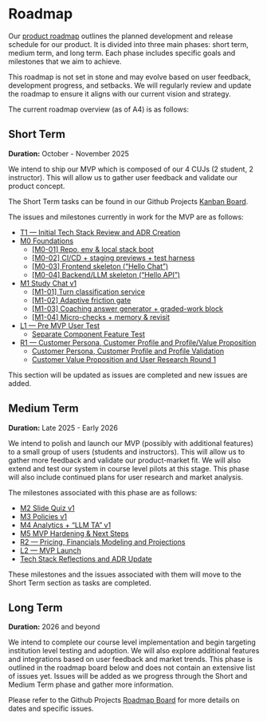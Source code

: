 # Roadmap

Our [product roadmap](https://github.com/orgs/dcsil/projects/95/views/1) outlines the planned development and release schedule for our product. It is divided into three main phases: short term, medium term, and long term. Each phase includes specific goals and milestones that we aim to achieve.

This roadmap is not set in stone and may evolve based on user feedback, development progress, and setbacks. We will regularly review and update the roadmap to ensure it aligns with our current vision and strategy.

The current roadmap overview (as of A4) is as follows:

## Short Term

**Duration:** October - November 2025

We intend to ship our MVP which is composed of our 4 CUJs (2 student, 2 instructor). This will allow us to gather user feedback and validate our product concept.

The Short Term tasks can be found in our Github Projects [Kanban Board](https://github.com/orgs/dcsil/projects/95/views/2).

The issues and milestones currently in work for the MVP are as follows:
- [T1 — Initial Tech Stack Review and ADR Creation](https://github.com/dcsil/Horizon-Labs/issues/96)
- [M0 Foundations](https://github.com/dcsil/Horizon-Labs/milestone/11)
  - [[M0-01] Repo, env & local stack boot](https://github.com/dcsil/Horizon-Labs/issues/42)
  - [[M0-02] CI/CD + staging previews + test harness](https://github.com/dcsil/Horizon-Labs/issues/44)
  - [[M0-03] Frontend skeleton (“Hello Chat”) ](https://github.com/dcsil/Horizon-Labs/issues/45)
  - [[M0-04] Backend/LLM skeleton (“Hello API”)](https://github.com/dcsil/Horizon-Labs/issues/47)
- [M1 Study Chat v1](https://github.com/dcsil/Horizon-Labs/milestone/13)
  - [[M1-01] Turn classification service](https://github.com/dcsil/Horizon-Labs/issues/48)
  - [[M1-02] Adaptive friction gate](https://github.com/dcsil/Horizon-Labs/issues/49)
  - [[M1-03] Coaching answer generator + graded-work block](https://github.com/dcsil/Horizon-Labs/issues/50)
  - [[M1-04] Micro-checks + memory & revisit](https://github.com/dcsil/Horizon-Labs/issues/51)
- [L1 — Pre MVP User Test](https://github.com/dcsil/Horizon-Labs/milestone/27)
  - [Separate Component Feature Test](https://github.com/dcsil/Horizon-Labs/issues/94)
- [R1 — Customer Persona, Customer Profile and Profile/Value Proposition](https://github.com/dcsil/Horizon-Labs/milestone/23)
  - [Customer Persona, Customer Profile and Profile Validation](https://github.com/dcsil/Horizon-Labs/issues/88)
  - [Customer Value Proposition and User Research Round 1](https://github.com/dcsil/Horizon-Labs/issues/89)

This section will be updated as issues are completed and new issues are added.

## Medium Term

**Duration:** Late 2025 - Early 2026

We intend to polish and launch our MVP (possibly with additional features) to a small group of users (students and instructors). This will allow us to gather more feedback and validate our product-market fit. We will also extend and test our system in course level pilots at this stage. This phase will also include continued plans for user research and market analysis.

The milestones associated with this phase are as follows:
- [M2 Slide Quiz v1](https://github.com/dcsil/Horizon-Labs/milestone/14)
- [M3 Policies v1](https://github.com/dcsil/Horizon-Labs/milestone/15)
- [M4 Analytics + “LLM TA” v1](https://github.com/dcsil/Horizon-Labs/milestone/16)
- [M5 MVP Hardening & Next Steps](https://github.com/dcsil/Horizon-Labs/milestone/17)
- [R2 — Pricing, Financials Modeling and Projections](https://github.com/dcsil/Horizon-Labs/milestone/24)
- [L2 — MVP Launch](https://github.com/dcsil/Horizon-Labs/milestone/28)
- [Tech Stack Reflections and ADR Update](https://github.com/dcsil/Horizon-Labs/milestone/31)

These milestones and the issues associated with them will move to the Short Term section as tasks are completed.

## Long Term

**Duration:** 2026 and beyond

We intend to complete our course level implementation and begin targeting institution level testing and adoption. We will also explore additional features and integrations based on user feedback and market trends. This phase is outlined in the roadmap board below and does not contain an extensive list of issues yet. Issues will be added as we progress through the Short and Medium Term phase and gather more information.

Please refer to the Github Projects [Roadmap Board](https://github.com/orgs/dcsil/projects/95/views/1) for more details on dates and specific issues.